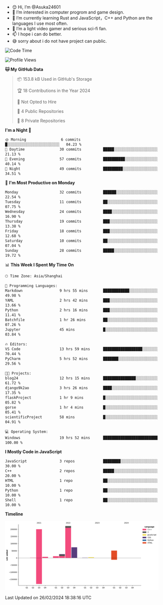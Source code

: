 - 😊 Hi, I’m @Asuka24601
- 👀 I’m interested in computer progrom and game design.
- 🌱 I’m currently learning Rust and JavaScript，C++ and Python are the languages I use most often.
- 💞️ I’m a light video gamer and serious sci-fi fan.
- 📫 I hope i can do better.
- 😅 sorry about i do not have project can public.

<!--START_SECTION:waka-->
![Code Time](http://img.shields.io/badge/Code%20Time-504%20hrs%2048%20mins-blue)

![Profile Views](http://img.shields.io/badge/Profile%20Views-0-blue)

**🐱 My GitHub Data** 

> 📦 153.8 kB Used in GitHub's Storage 
 > 
> 🏆 18 Contributions in the Year 2024
 > 
> 🚫 Not Opted to Hire
 > 
> 📜 4 Public Repositories 
 > 
> 🔑 8 Private Repositories 
 > 
**I'm a Night 🦉** 

```text
🌞 Morning                6 commits           █░░░░░░░░░░░░░░░░░░░░░░░░   04.23 % 
🌆 Daytime                30 commits          █████░░░░░░░░░░░░░░░░░░░░   21.13 % 
🌃 Evening                57 commits          ██████████░░░░░░░░░░░░░░░   40.14 % 
🌙 Night                  49 commits          █████████░░░░░░░░░░░░░░░░   34.51 % 
```
📅 **I'm Most Productive on Monday** 

```text
Monday                   32 commits          ██████░░░░░░░░░░░░░░░░░░░   22.54 % 
Tuesday                  11 commits          ██░░░░░░░░░░░░░░░░░░░░░░░   07.75 % 
Wednesday                24 commits          ████░░░░░░░░░░░░░░░░░░░░░   16.90 % 
Thursday                 19 commits          ███░░░░░░░░░░░░░░░░░░░░░░   13.38 % 
Friday                   18 commits          ███░░░░░░░░░░░░░░░░░░░░░░   12.68 % 
Saturday                 10 commits          ██░░░░░░░░░░░░░░░░░░░░░░░   07.04 % 
Sunday                   28 commits          █████░░░░░░░░░░░░░░░░░░░░   19.72 % 
```


📊 **This Week I Spent My Time On** 

```text
🕑︎ Time Zone: Asia/Shanghai

💬 Programming Languages: 
Markdown                 9 hrs 55 mins       ████████████░░░░░░░░░░░░░   49.98 % 
YAML                     2 hrs 42 mins       ███░░░░░░░░░░░░░░░░░░░░░░   13.66 % 
Python                   2 hrs 16 mins       ███░░░░░░░░░░░░░░░░░░░░░░   11.41 % 
Batchfile                1 hr 26 mins        ██░░░░░░░░░░░░░░░░░░░░░░░   07.26 % 
Jupyter                  45 mins             █░░░░░░░░░░░░░░░░░░░░░░░░   03.84 % 

🔥 Editors: 
VS Code                  13 hrs 59 mins      ██████████████████░░░░░░░   70.44 % 
PyCharm                  5 hrs 52 mins       ███████░░░░░░░░░░░░░░░░░░   29.56 % 

🐱‍💻 Projects: 
blog24                   12 hrs 15 mins      ███████████████░░░░░░░░░░   61.72 % 
django9k2ao              3 hrs 26 mins       ████░░░░░░░░░░░░░░░░░░░░░   17.35 % 
flaskProject             1 hr 9 mins         █░░░░░░░░░░░░░░░░░░░░░░░░   05.82 % 
gorse                    1 hr 4 mins         █░░░░░░░░░░░░░░░░░░░░░░░░   05.41 % 
scientificProject        58 mins             █░░░░░░░░░░░░░░░░░░░░░░░░   04.91 % 

💻 Operating System: 
Windows                  19 hrs 52 mins      █████████████████████████   100.00 % 
```

**I Mostly Code in JavaScript** 

```text
JavaScript               3 repos             ████████░░░░░░░░░░░░░░░░░   30.00 % 
C++                      2 repos             █████░░░░░░░░░░░░░░░░░░░░   20.00 % 
HTML                     1 repo              ██░░░░░░░░░░░░░░░░░░░░░░░   10.00 % 
Python                   1 repo              ██░░░░░░░░░░░░░░░░░░░░░░░   10.00 % 
Shell                    1 repo              ██░░░░░░░░░░░░░░░░░░░░░░░   10.00 % 
```



**Timeline**

![Lines of Code chart](https://raw.githubusercontent.com/Asuka24601/Asuka24601/main/assets/bar_graph.png)


 Last Updated on 26/02/2024 18:38:16 UTC
<!--END_SECTION:waka-->
